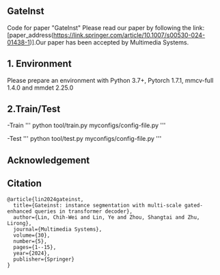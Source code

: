 ## GateInst
Code for paper "GateInst" Please read our paper by following the link:[paper_address(https://link.springer.com/article/10.1007/s00530-024-01438-1)].Our paper has been accepted by Multimedia Systems.

## 1. Environment
Please prepare an environment with Python 3.7+, Pytorch 1.7.1, mmcv-full 1.4.0 and mmdet 2.25.0

## 2.Train/Test
-Train
'''
python tool/train.py myconfigs/config-file.py
'''

-Test
'''
python tool/test.py myconfigs/config-file.py
'''


## Acknowledgement



## Citation


```
@article{lin2024gateinst,
  title={Gateinst: instance segmentation with multi-scale gated-enhanced queries in transformer decoder},
  author={Lin, Chih-Wei and Lin, Ye and Zhou, Shangtai and Zhu, Lirong},
  journal={Multimedia Systems},
  volume={30},
  number={5},
  pages={1--15},
  year={2024},
  publisher={Springer}
}
```

